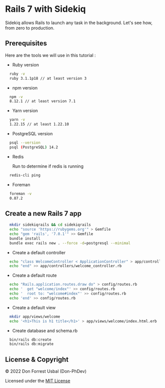 # Rails 7 with Sidekiq

Sidekiq allows Rails to launch any task in the background.
Let's see how, from zero to production.

## Prerequisites

Here are the tools we will use in this tutorial :

* Ruby version

```bash
  ruby -v
  ruby 3.1.1p18 // at least version 3
```
* npm version

```bash
  npm -v
  8.12.1 // at least version 7.1
```

* Yarn version

```bash
  yarn -v
  1.22.15 // at least 1.22.10
```

* PostgreSQL version

```bash
  psql --version
  psql (PostgreSQL) 14.2
```

* Redis

  Run to determine if redis is running

```bash
  redis-cli ping
```

* Foreman

```bash
  foreman -v
  0.87.2
```

## Create a new Rails 7 app

```bash
  mkdir sidekiqrails && cd sidekiqrails  
  echo "source 'https://rubygems.org'" > Gemfile  
  echo "gem 'rails', '7.0.1'" >> Gemfile  
  bundle install  
  bundle exec rails new . --force -d=postgresql --minimal
```

* Create a default controller
```bash
  echo "class WelcomeController < ApplicationController" > app/controllers/welcome_controller.rb
  echo "end" >> app/controllers/welcome_controller.rb
```

* Create a default route
```bash
  echo "Rails.application.routes.draw do" > config/routes.rb
  echo '  get "welcome/index"' >> config/routes.rb
  echo '  root to: "welcome#index"' >> config/routes.rb
  echo 'end' >> config/routes.rb
```

* Create a default view
```bash
  mkdir app/views/welcome
  echo '<h1>This is h1 title</h1>' > app/views/welcome/index.html.erb
```

* Create database and schema.rb
```bash
  bin/rails db:create
  bin/rails db:migrate
```

## License & Copyright
© 2022 Don Forrest Usbal (Don-PhDev)

Licensed under the [MIT License](LICENSE)
